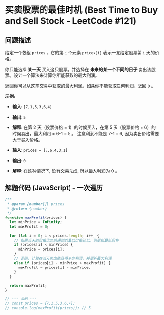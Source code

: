 # 买卖股票的最佳时机 (Best Time to Buy and Sell Stock - LeetCode #121)

## 问题描述

给定一个数组 `prices` ，它的第 `i` 个元素 `prices[i]` 表示一支给定股票第 `i` 天的价格。

你只能选择 **某一天** 买入这只股票，并选择在 **未来的某一个不同的日子** 卖出该股票。设计一个算法来计算你所能获取的最大利润。

返回你可以从这笔交易中获取的最大利润。如果你不能获取任何利润，返回 `0` 。

**示例:**

- **输入:** `[7,1,5,3,6,4]`
- **输出:** `5`
- **解释:** 在第 2 天（股票价格 = 1）的时候买入，在第 5 天（股票价格 = 6）的时候卖出，最大利润 = 6-1 = 5 。
     注意利润不能是 7-1 = 6, 因为卖出价格需要大于买入价格。

- **输入:** `prices = [7,6,4,3,1]`
- **输出:** `0`
- **解释:** 在这种情况下, 没有交易完成, 所以最大利润为 0 。

## 解题代码 (JavaScript) - 一次遍历

```javascript
/**
 * @param {number[]} prices
 * @return {number}
 */
function maxProfit(prices) {
  let minPrice = Infinity;
  let maxProfit = 0;

  for (let i = 0; i < prices.length; i++) {
    // 如果当天的价格比之前遇到的最低价格还低，则更新最低价格
    if (prices[i] < minPrice) {
      minPrice = prices[i];
    } 
    // 否则，计算在当天卖出能获得多少利润，并更新最大利润
    else if (prices[i] - minPrice > maxProfit) {
      maxProfit = prices[i] - minPrice;
    }
  }

  return maxProfit;
}

// --- 示例 ---
// const prices = [7,1,5,3,6,4];
// console.log(maxProfit(prices)); // 5
```
